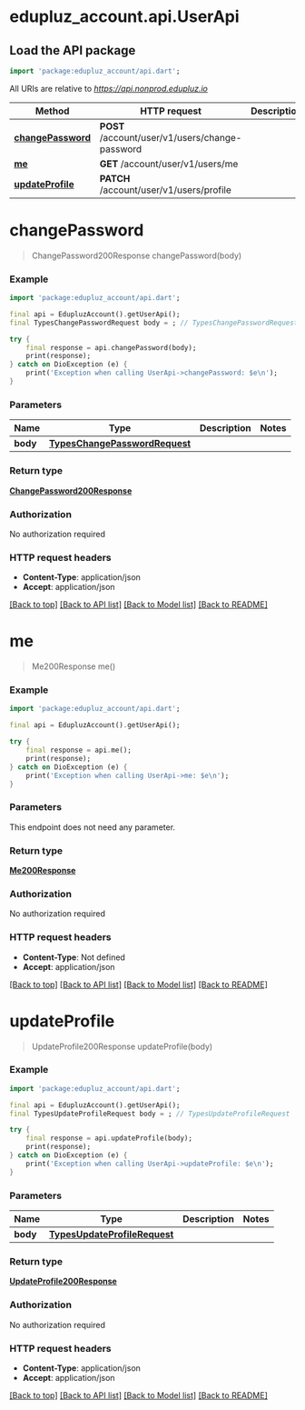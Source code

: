 # edupluz_account.api.UserApi

## Load the API package
```dart
import 'package:edupluz_account/api.dart';
```

All URIs are relative to *https://api.nonprod.edupluz.io*

Method | HTTP request | Description
------------- | ------------- | -------------
[**changePassword**](UserApi.md#changepassword) | **POST** /account/user/v1/users/change-password | 
[**me**](UserApi.md#me) | **GET** /account/user/v1/users/me | 
[**updateProfile**](UserApi.md#updateprofile) | **PATCH** /account/user/v1/users/profile | 


# **changePassword**
> ChangePassword200Response changePassword(body)



### Example
```dart
import 'package:edupluz_account/api.dart';

final api = EdupluzAccount().getUserApi();
final TypesChangePasswordRequest body = ; // TypesChangePasswordRequest | 

try {
    final response = api.changePassword(body);
    print(response);
} catch on DioException (e) {
    print('Exception when calling UserApi->changePassword: $e\n');
}
```

### Parameters

Name | Type | Description  | Notes
------------- | ------------- | ------------- | -------------
 **body** | [**TypesChangePasswordRequest**](TypesChangePasswordRequest.md)|  | 

### Return type

[**ChangePassword200Response**](ChangePassword200Response.md)

### Authorization

No authorization required

### HTTP request headers

 - **Content-Type**: application/json
 - **Accept**: application/json

[[Back to top]](#) [[Back to API list]](../README.md#documentation-for-api-endpoints) [[Back to Model list]](../README.md#documentation-for-models) [[Back to README]](../README.md)

# **me**
> Me200Response me()



### Example
```dart
import 'package:edupluz_account/api.dart';

final api = EdupluzAccount().getUserApi();

try {
    final response = api.me();
    print(response);
} catch on DioException (e) {
    print('Exception when calling UserApi->me: $e\n');
}
```

### Parameters
This endpoint does not need any parameter.

### Return type

[**Me200Response**](Me200Response.md)

### Authorization

No authorization required

### HTTP request headers

 - **Content-Type**: Not defined
 - **Accept**: application/json

[[Back to top]](#) [[Back to API list]](../README.md#documentation-for-api-endpoints) [[Back to Model list]](../README.md#documentation-for-models) [[Back to README]](../README.md)

# **updateProfile**
> UpdateProfile200Response updateProfile(body)



### Example
```dart
import 'package:edupluz_account/api.dart';

final api = EdupluzAccount().getUserApi();
final TypesUpdateProfileRequest body = ; // TypesUpdateProfileRequest | 

try {
    final response = api.updateProfile(body);
    print(response);
} catch on DioException (e) {
    print('Exception when calling UserApi->updateProfile: $e\n');
}
```

### Parameters

Name | Type | Description  | Notes
------------- | ------------- | ------------- | -------------
 **body** | [**TypesUpdateProfileRequest**](TypesUpdateProfileRequest.md)|  | 

### Return type

[**UpdateProfile200Response**](UpdateProfile200Response.md)

### Authorization

No authorization required

### HTTP request headers

 - **Content-Type**: application/json
 - **Accept**: application/json

[[Back to top]](#) [[Back to API list]](../README.md#documentation-for-api-endpoints) [[Back to Model list]](../README.md#documentation-for-models) [[Back to README]](../README.md)

